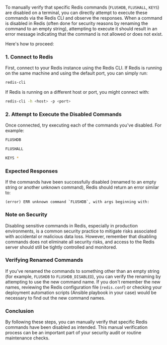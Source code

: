 To manually verify that specific Redis commands (`FLUSHDB`, `FLUSHALL`, `KEYS`) are disabled on a terminal, you can directly attempt to execute these commands via the Redis CLI and observe the responses. When a command is disabled in Redis (often done for security reasons by renaming the command to an empty string), attempting to execute it should result in an error message indicating that the command is not allowed or does not exist.

Here's how to proceed:

### 1. Connect to Redis

First, connect to your Redis instance using the Redis CLI. If Redis is running on the same machine and using the default port, you can simply run:

```sh
redis-cli
```

If Redis is running on a different host or port, you might connect with:

```sh
redis-cli -h <host> -p <port>
```

### 2. Attempt to Execute the Disabled Commands

Once connected, try executing each of the commands you've disabled. For example:

```sh
FLUSHDB
```

```sh
FLUSHALL
```

```sh
KEYS *
```

### Expected Responses

If the commands have been successfully disabled (renamed to an empty string or another unknown command), Redis should return an error similar to:

```
(error) ERR unknown command `FLUSHDB`, with args beginning with:
```

### Note on Security

Disabling sensitive commands in Redis, especially in production environments, is a common security practice to mitigate risks associated with accidental or malicious data loss. However, remember that disabling commands does not eliminate all security risks, and access to the Redis server should still be tightly controlled and monitored.

### Verifying Renamed Commands

If you've renamed the commands to something other than an empty string (for example, `FLUSHDB` to `FLUSHDB_DISABLED`), you can verify the renaming by attempting to use the new command name. If you don't remember the new names, reviewing the Redis configuration file (`redis.conf`) or checking your deployment automation scripts (Ansible playbook in your case) would be necessary to find out the new command names.

### Conclusion

By following these steps, you can manually verify that specific Redis commands have been disabled as intended. This manual verification process can be an important part of your security audit or routine maintenance checks.

